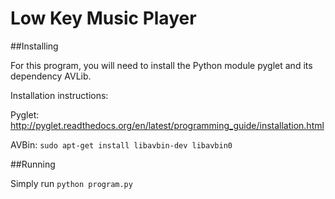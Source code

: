 # Low Key Music Player

##Installing

For this program, you will need to install the Python module pyglet and its dependency AVLib.

Installation instructions:

Pyglet: http://pyglet.readthedocs.org/en/latest/programming_guide/installation.html

AVBin: `sudo apt-get install libavbin-dev libavbin0`

##Running

Simply run `python program.py`
